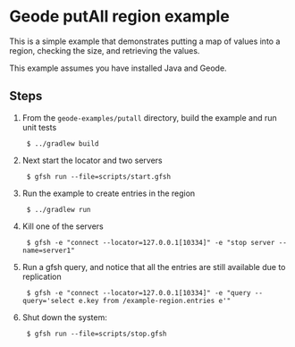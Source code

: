 <!--
Licensed to the Apache Software Foundation (ASF) under one or more
contributor license agreements.  See the NOTICE file distributed with
this work for additional information regarding copyright ownership.
The ASF licenses this file to You under the Apache License, Version 2.0
(the "License"); you may not use this file except in compliance with
the License.  You may obtain a copy of the License at

     http://www.apache.org/licenses/LICENSE-2.0

Unless required by applicable law or agreed to in writing, software
distributed under the License is distributed on an "AS IS" BASIS,
WITHOUT WARRANTIES OR CONDITIONS OF ANY KIND, either express or implied.
See the License for the specific language governing permissions and
limitations under the License.
-->

# Geode putAll region example

This is a simple example that demonstrates putting a map of values into a region, checking the size, and retrieving the values.

This example assumes you have installed Java and Geode.

## Steps

1. From the `geode-examples/putall` directory, build the example and
   run unit tests

        $ ../gradlew build

2. Next start the locator and two servers

        $ gfsh run --file=scripts/start.gfsh

3. Run the example to create entries in the region

        $ ../gradlew run

4. Kill one of the servers

        $ gfsh -e "connect --locator=127.0.0.1[10334]" -e "stop server --name=server1"

5. Run a gfsh query, and notice that all the entries are still available due to replication

        $ gfsh -e "connect --locator=127.0.0.1[10334]" -e "query --query='select e.key from /example-region.entries e'"

6. Shut down the system:

        $ gfsh run --file=scripts/stop.gfsh
